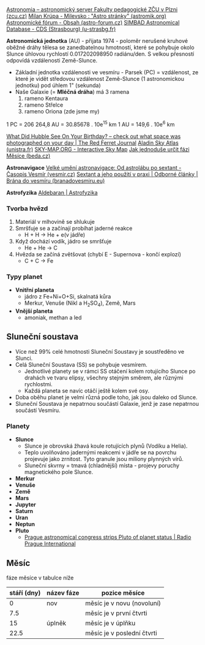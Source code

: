 [Astronomia – astronomický server Fakulty pedagogické ZČU v Plzni (zcu.cz)](http://astronomia.zcu.cz/#)
[Milan Krúpa - Milevsko : "Astro stránky" (astromik.org)](http://www.astromik.org/)
[Astronomické fórum - Obsah (astro-forum.cz)](https://www.astro-forum.cz/)
[SIMBAD Astronomical Database - CDS (Strasbourg) (u-strasbg.fr)](http://simbad.u-strasbg.fr/simbad/)



**Astronomická jednotka** (AU) - přijata 1974 - poloměr nerušené kruhové oběžné dráhy tělesa se zanedbatelnou hmotností, které se pohybuje okolo Slunce úhlovou rychlostí 0.017202098950 radiánu/den. S velkou přesností odpovídá vzdálenosti Země-Slunce.
- Základní jednotka vzdálenosti ve vesmíru - Parsek (PC) = vzdálenost, ze které je vidět středovou vzdálenost Země-Slunce (1 astronomickou jednotku) pod úhlem 1" (sekunda)
- Naše Galaxie (= **Mléčná dráha**) má 3 ramena
	1. rameno Kentaura
	2. rameno Střelce
	3. rameno Oriona (zde jsme my)

1 PC = 206 264,8 AU = 30.85678 . 10e<sup>15</sup> km
1 AU = 149,6 . 10e<sup>6</sup> km

[What Did Hubble See On Your Birthday? – check out what space was photographed on your day | The Red Ferret Journal](https://www.redferret.net/what-did-hubble-see-on-your-birthday-check-out-what-space-was-photographed-on-your-day/)
[Aladin Sky Atlas (unistra.fr)](https://aladin.cds.unistra.fr/)
[SKY-MAP.ORG - Interactive Sky Map](http://www.sky-map.org/)
[Jak jednoduše určit fázi Měsíce (beda.cz)](https://kalendar.beda.cz/jak-jednoduse-urcit-fazi-mesice)


**Astronavigace**
[Velké umění astronavigace: Od astrolábu po sextant - Časopis Vesmír (vesmir.cz)](https://vesmir.cz/cz/on-line-clanky/2018/10/velke-umeni-astronavigace-od-astrolabu-po-sextant.html)
[Sextant a jeho použití v praxi | Odborné články | Brána do vesmíru (branadovesmiru.eu)](https://www.branadovesmiru.eu/odborne-clanky/sextant-a-jeho-pouziti-v-praxi.html)

**Astrofyzika**
[Aldebaran | Astrofyzika](https://www.aldebaran.cz/astrofyzika/)


### Tvorba hvězd
1. Materiál v mlhovině se shlukuje
2. Smršťuje se a začínají probíhat jaderné reakce
	- H + H -> He + e(v jádře)
3. Když dochází vodík, jádro se smršťuje
	- He + He -> C 
4. Hvězda se začíná zvětšovat (chybí E - Supernova - končí explozí)
	- C + C -> Fe

### Typy planet
-  **Vnitřní planeta**
	- jádro z Fe+Ni+O+Si, skalnatá kůra
	- Merkur, Venuše (Nikl a H<sub>2</sub>SO<sub>4</sub>), Země, Mars
- **Vnější planeta**
	- amoniak, methan a led


## Sluneční soustava

- Více než 99% celé hmotnosti Sluneční Soustavy je soustředěno ve Slunci.
- Celá Sluneční Soustava (SS) se pohybuje vesmírem. 
	- Jednotlivé planety se v rámci SS otáčení kolem rotujícího Slunce po drahách ve tvaru elipsy, všechny stejným směrem, ale různými rychlostmi.
	- Každá planeta se navíc otáčí ještě kolem své osy.
- Doba oběhu planet je velmi různá podle toho, jak jsou daleko od Slunce. 
- Sluneční Soustava je nepatrnou součástí Galaxie, jenž je zase nepatrnou součástí Vesmíru.


### Planety

- **Slunce**
	- Slunce je obrovská žhavá koule rotujících plynů (Vodíku a Helia). 
	- Teplo uvolňováno jadernými reakcemi v jádře se na povrchu projevuje jako zrnitost. Tyto granule jsou miliony plynných vírů. 
	- Sluneční skvrny = tmavá (chladnější) místa - projevy poruchy magnetického pole Slunce.
- **Merkur**
- **Venuše**
- **Země**
- **Mars**
- **Jupyter**
- **Saturn**
- **Uran**
- **Neptun**
- **Pluto**
	- [Prague astronomical congress strips Pluto of planet status | Radio Prague International](https://english.radio.cz/prague-astronomical-congress-strips-pluto-planet-status-8616438)



## Měsíc

fáze měsíce v tabulce níže

| stáří (dny)     | název fáze    | pozice měsíce |
|-----------| ----------- | ----------|
| 0      | nov      | měsíc je v novu (novoluní)|
| 7.5      |       | měsíc je v první čtvrti |
| 15      | úplněk      | měsíc je v úplňku |
| 22.5      |       | měsíc je v poslední čtvrti|

